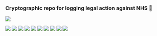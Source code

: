 ### Cryptographic repo for logging legal action against NHS  👋

![](https://raw.githubusercontent.com/nhslegalaction/nhslegalaction/main/requirements-for-lawyer/requirements-for-lawyer.jpg)

![](https://raw.githubusercontent.com/nhslegalaction/nhslegalaction/main/fictional-nhs-slanders/20130924.jpg)
![](https://raw.githubusercontent.com/nhslegalaction/nhslegalaction/main/fictional-nhs-slanders/20131025_1.jpg)
![](https://raw.githubusercontent.com/nhslegalaction/nhslegalaction/main/fictional-nhs-slanders/20131025_2.jpg)
![](https://raw.githubusercontent.com/nhslegalaction/nhslegalaction/main/fictional-nhs-slanders/20131025_3.jpg)
![](https://raw.githubusercontent.com/nhslegalaction/nhslegalaction/main/fictional-nhs-slanders/20131223.jpg)
![](https://raw.githubusercontent.com/nhslegalaction/nhslegalaction/main/fictional-nhs-slanders/20170606_1.jpg)
![](https://raw.githubusercontent.com/nhslegalaction/nhslegalaction/main/fictional-nhs-slanders/20170606_2.jpg)
![](https://raw.githubusercontent.com/nhslegalaction/nhslegalaction/main/fictional-nhs-slanders/20170703_1.jpg)
![](https://raw.githubusercontent.com/nhslegalaction/nhslegalaction/main/fictional-nhs-slanders/20170703_2.jpg)
![](https://raw.githubusercontent.com/nhslegalaction/nhslegalaction/main/fictional-nhs-slanders/20170703_3.jpg)


<!--
**nhslegalaction/nhslegalaction** is a ✨ _special_ ✨ repository because its `README.md` (this file) appears on your GitHub profile.

Here are some ideas to get you started:

- 🔭 I’m currently working on ...
- 🌱 I’m currently learning ...
- 👯 I’m looking to collaborate on ...
- 🤔 I’m looking for help with ...
- 💬 Ask me about ...
- 📫 How to reach me: ...
- 😄 Pronouns: ...
- ⚡ Fun fact: ...
-->
